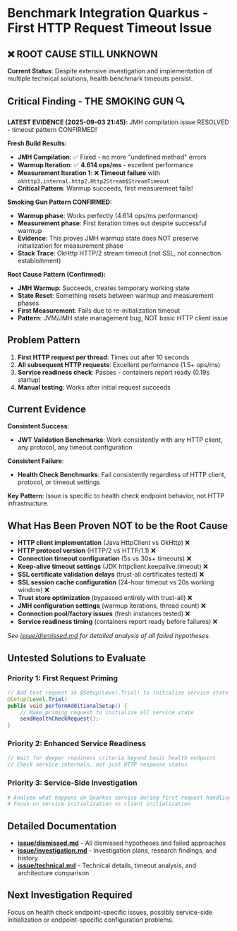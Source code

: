 # Benchmark Integration Quarkus - First HTTP Request Timeout Issue

## ❌ ROOT CAUSE STILL UNKNOWN

**Current Status**: Despite extensive investigation and implementation of multiple technical solutions, health benchmark timeouts persist.

## Critical Finding - THE SMOKING GUN 🔍

**LATEST EVIDENCE (2025-09-03 21:45)**: JMH compilation issue RESOLVED - timeout pattern CONFIRMED!

**Fresh Build Results:**
- **JMH Compilation**: ✅ Fixed - no more "undefined method" errors
- **Warmup Iteration**: ✅ **4.614 ops/ms** - excellent performance
- **Measurement Iteration 1**: ❌ **Timeout failure** with `okhttp3.internal.http2.Http2Stream$StreamTimeout`
- **Critical Pattern**: Warmup succeeds, first measurement fails!

**Smoking Gun Pattern CONFIRMED:**
- **Warmup phase**: Works perfectly (4.614 ops/ms performance)
- **Measurement phase**: First iteration times out despite successful warmup
- **Evidence**: This proves JMH warmup state does NOT preserve initialization for measurement phase
- **Stack Trace**: OkHttp HTTP/2 stream timeout (not SSL, not connection establishment)

**Root Cause Pattern (Confirmed):**
- **JMH Warmup**: Succeeds, creates temporary working state
- **State Reset**: Something resets between warmup and measurement phases
- **First Measurement**: Fails due to re-initialization timeout
- **Pattern**: JVM/JMH state management bug, NOT basic HTTP client issue

## Problem Pattern

1. **First HTTP request per thread**: Times out after 10 seconds
2. **All subsequent HTTP requests**: Excellent performance (1.5+ ops/ms)  
3. **Service readiness check**: Passes - containers report ready (0.19s startup)
4. **Manual testing**: Works after initial request succeeds

## Current Evidence

**Consistent Success**:
- **JWT Validation Benchmarks**: Work consistently with any HTTP client, any protocol, any timeout configuration

**Consistent Failure**:
- **Health Check Benchmarks**: Fail consistently regardless of HTTP client, protocol, or timeout settings

**Key Pattern**: Issue is specific to health check endpoint behavior, not HTTP infrastructure.

## What Has Been Proven NOT to be the Root Cause

- **HTTP client implementation** (Java HttpClient vs OkHttp) ❌
- **HTTP protocol version** (HTTP/2 vs HTTP/1.1) ❌
- **Connection timeout configuration** (5s vs 30s+ timeouts) ❌
- **Keep-alive timeout settings** (JDK httpclient.keepalive.timeout) ❌
- **SSL certificate validation delays** (trust-all certificates tested) ❌
- **SSL session cache configuration** (24-hour timeout vs 20s working window) ❌
- **Trust store optimization** (bypassed entirely with trust-all) ❌
- **JMH configuration settings** (warmup iterations, thread count) ❌
- **Connection pool/factory issues** (fresh instances tested) ❌
- **Service readiness timing** (containers report ready before failures) ❌

*See [issue/dismissed.md](issue/dismissed.md) for detailed analysis of all failed hypotheses.*

## Untested Solutions to Evaluate

### Priority 1: First Request Priming
```java
// Add test request in @Setup(Level.Trial) to initialize service state
@Setup(Level.Trial)
public void performAdditionalSetup() {
    // Make priming request to initialize all service state
    sendHealthCheckRequest();
}
```

### Priority 2: Enhanced Service Readiness
```java
// Wait for deeper readiness criteria beyond basic health endpoint
// Check service internals, not just HTTP response status
```

### Priority 3: Service-Side Investigation
```bash
# Analyze what happens on Quarkus service during first request handling
# Focus on service initialization vs client initialization
```

## Detailed Documentation

- **[issue/dismissed.md](issue/dismissed.md)** - All dismissed hypotheses and failed approaches
- **[issue/investigation.md](issue/investigation.md)** - Investigation plans, research findings, and history
- **[issue/technical.md](issue/technical.md)** - Technical details, timeout analysis, and architecture comparison

## Next Investigation Required

Focus on health check endpoint-specific issues, possibly service-side initialization or endpoint-specific configuration problems.